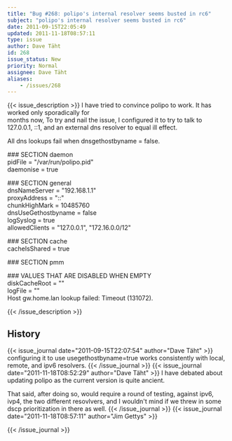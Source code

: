 ```yaml
---
title: "Bug #268: polipo's internal resolver seems busted in rc6"
subject: "polipo's internal resolver seems busted in rc6"
date: 2011-09-15T22:05:49
updated: 2011-11-18T08:57:11
type: issue
author: Dave Täht
id: 268
issue_status: New
priority: Normal
assignee: Dave Täht
aliases:
    - /issues/268
---
```


{{< issue_description >}}
I have tried to convince polipo to work. It has worked only sporadically
for\
months now, To try and nail the issue, I configured it to try to talk
to\
127.0.0.1, ::1, and an external dns resolver to equal ill effect.

All dns lookups fail when dnsgethostbyname = false.

\#\#\# SECTION daemon\
pidFile = "/var/run/polipo.pid"\
daemonise = true

\#\#\# SECTION general\
dnsNameServer = "192.168.1.1"\
proxyAddress = "::"\
chunkHighMark = 10485760\
dnsUseGethostbyname = false\
logSyslog = true\
allowedClients = "127.0.0.1", "172.16.0.0/12"

\#\#\# SECTION cache\
cacheIsShared = true

\#\#\# SECTION pmm

\#\#\# VALUES THAT ARE DISABLED WHEN EMPTY\
diskCacheRoot = ""\
logFile = ""\
Host gw.home.lan lookup failed: Timeout (131072).


{{< /issue_description >}}

## History
{{< issue_journal date="2011-09-15T22:07:54" author="Dave Täht" >}}
configuring it to use usegethostbyname=true works consistently with
local, remote, and ipv6 resolvers.
{{< /issue_journal >}}
{{< issue_journal date="2011-11-18T08:52:29" author="Dave Täht" >}}
I have debated about updating polipo as the current version is quite
ancient.

That said, after doing so, would require a round of testing, against
ipv6, ivp4, the two different resovlvers, and I wouldn't mind if we
threw in some dscp prioritization in there as well.
{{< /issue_journal >}}
{{< issue_journal date="2011-11-18T08:57:11" author="Jim Gettys" >}}

{{< /issue_journal >}}


